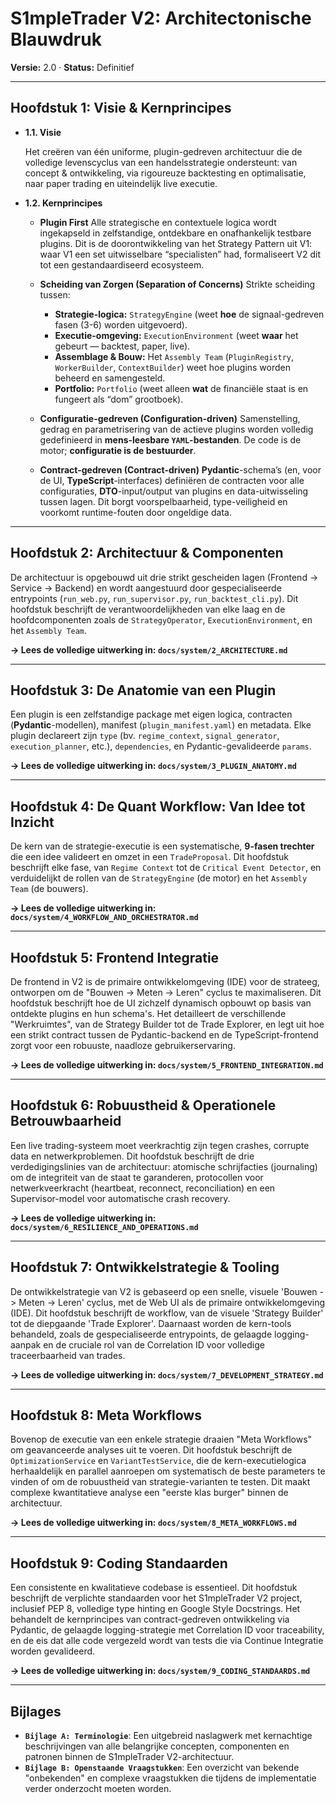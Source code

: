 # S1mpleTrader V2: Architectonische Blauwdruk
**Versie:** 2.0 · **Status:** Definitief

---

## Hoofdstuk 1: Visie & Kernprincipes

* **1.1. Visie**
  
  Het creëren van één uniforme, plugin-gedreven architectuur die de volledige levenscyclus van een handelsstrategie ondersteunt: van concept & ontwikkeling, via rigoureuze backtesting en optimalisatie, naar paper trading en uiteindelijk live executie.

* **1.2. Kernprincipes**

  * **Plugin First** Alle strategische en contextuele logica wordt ingekapseld in zelfstandige, ontdekbare en onafhankelijk testbare plugins. Dit is de doorontwikkeling van het Strategy Pattern uit V1: waar V1 een set uitwisselbare “specialisten” had, formaliseert V2 dit tot een gestandaardiseerd ecosysteem.

  * **Scheiding van Zorgen (Separation of Concerns)** Strikte scheiding tussen:
    - **Strategie-logica:** `StrategyEngine` (weet **hoe** de signaal-gedreven fasen (3-6) worden uitgevoerd).
    - **Executie-omgeving:** `ExecutionEnvironment` (weet **waar** het gebeurt — backtest, paper, live).
    - **Assemblage & Bouw:** Het `Assembly Team` (`PluginRegistry`, `WorkerBuilder`, `ContextBuilder`) weet hoe plugins worden beheerd en samengesteld.
    - **Portfolio:** `Portfolio` (weet alleen **wat** de financiële staat is en fungeert als “dom” grootboek).

  * **Configuratie-gedreven (Configuration-driven)** Samenstelling, gedrag en parametrisering van de actieve plugins worden volledig gedefinieerd in **mens-leesbare `YAML`-bestanden**. De code is de motor; **configuratie is de bestuurder**.

  * **Contract-gedreven (Contract-driven)** **Pydantic**-schema’s (en, voor de UI, **TypeScript**-interfaces) definiëren de contracten voor alle configuraties, **DTO**-input/output van plugins en data-uitwisseling tussen lagen. Dit borgt voorspelbaarheid, type-veiligheid en voorkomt runtime-fouten door ongeldige data.

---

## Hoofdstuk 2: Architectuur & Componenten

De architectuur is opgebouwd uit drie strikt gescheiden lagen (Frontend → Service → Backend) en wordt aangestuurd door gespecialiseerde entrypoints (`run_web.py`, `run_supervisor.py`, `run_backtest_cli.py`). Dit hoofdstuk beschrijft de verantwoordelijkheden van elke laag en de hoofdcomponenten zoals de `StrategyOperator`, `ExecutionEnvironment`, en het `Assembly Team`.

**→ Lees de volledige uitwerking in: `docs/system/2_ARCHITECTURE.md`**

---

## Hoofdstuk 3: De Anatomie van een Plugin

Een plugin is een zelfstandige package met eigen logica, contracten (**Pydantic**-modellen), manifest (`plugin_manifest.yaml`) en metadata. Elke plugin declareert zijn `type` (bv. `regime_context`, `signal_generator`, `execution_planner`, etc.), `dependencies`, en Pydantic-gevalideerde `params`.
 
**→ Lees de volledige uitwerking in: `docs/system/3_PLUGIN_ANATOMY.md`**

---

## Hoofdstuk 4: De Quant Workflow: Van Idee tot Inzicht

De kern van de strategie-executie is een systematische, **9-fasen trechter** die een idee valideert en omzet in een `TradeProposal`. Dit hoofdstuk beschrijft elke fase, van `Regime Context` tot de `Critical Event Detector`, en verduidelijkt de rollen van de `StrategyEngine` (de motor) en het `Assembly Team` (de bouwers).

**→ Lees de volledige uitwerking in: `docs/system/4_WORKFLOW_AND_ORCHESTRATOR.md`**

---

## Hoofdstuk 5: Frontend Integratie

De frontend in V2 is de primaire ontwikkelomgeving (IDE) voor de strateeg, ontworpen om de "Bouwen -> Meten -> Leren" cyclus te maximaliseren. Dit hoofdstuk beschrijft hoe de UI zichzelf dynamisch opbouwt op basis van ontdekte plugins en hun schema's. Het detailleert de verschillende "Werkruimtes", van de Strategy Builder tot de Trade Explorer, en legt uit hoe een strikt contract tussen de Pydantic-backend en de TypeScript-frontend zorgt voor een robuuste, naadloze gebruikerservaring.

**→ Lees de volledige uitwerking in: `docs/system/5_FRONTEND_INTEGRATION.md`**

---

## Hoofdstuk 6: Robuustheid & Operationele Betrouwbaarheid

Een live trading-systeem moet veerkrachtig zijn tegen crashes, corrupte data en netwerkproblemen. Dit hoofdstuk beschrijft de drie verdedigingslinies van de architectuur: atomische schrijfacties (journaling) om de integriteit van de staat te garanderen, protocollen voor netwerkveerkracht (heartbeat, reconnect, reconciliation) en een Supervisor-model voor automatische crash recovery.

**→ Lees de volledige uitwerking in: `docs/system/6_RESILIENCE_AND_OPERATIONS.md`**

---

## Hoofdstuk 7: Ontwikkelstrategie & Tooling

De ontwikkelstrategie van V2 is gebaseerd op een snelle, visuele 'Bouwen -> Meten -> Leren' cyclus, met de Web UI als de primaire ontwikkelomgeving (IDE). Dit hoofdstuk beschrijft de workflow, van de visuele 'Strategy Builder' tot de diepgaande 'Trade Explorer'. Daarnaast worden de kern-tools behandeld, zoals de gespecialiseerde entrypoints, de gelaagde logging-aanpak en de cruciale rol van de Correlation ID voor volledige traceerbaarheid van trades.

**→ Lees de volledige uitwerking in: `docs/system/7_DEVELOPMENT_STRATEGY.md`**

---

## Hoofdstuk 8: Meta Workflows

Bovenop de executie van een enkele strategie draaien "Meta Workflows" om geavanceerde analyses uit te voeren. Dit hoofdstuk beschrijft de `OptimizationService` en `VariantTestService`, die de kern-executielogica herhaaldelijk en parallel aanroepen om systematisch de beste parameters te vinden of om de robuustheid van strategie-varianten te testen. Dit maakt complexe kwantitatieve analyse een "eerste klas burger" binnen de architectuur.

**→ Lees de volledige uitwerking in: `docs/system/8_META_WORKFLOWS.md`**

---

## Hoofdstuk 9: Coding Standaarden

Een consistente en kwalitatieve codebase is essentieel. Dit hoofdstuk beschrijft de verplichte standaarden voor het S1mpleTrader V2 project, inclusief PEP 8, volledige type hinting en Google Style Docstrings. Het behandelt de kernprincipes van contract-gedreven ontwikkeling via Pydantic, de gelaagde logging-strategie met Correlation ID voor traceability, en de eis dat alle code vergezeld wordt van tests die via Continue Integratie worden gevalideerd.

**→ Lees de volledige uitwerking in: `docs/system/9_CODING_STANDAARDS.md`**

---

## Bijlages

* **`Bijlage A: Terminologie`**: Een uitgebreid naslagwerk met kernachtige beschrijvingen van alle belangrijke concepten, componenten en patronen binnen de S1mpleTrader V2-architectuur.
* **`Bijlage B: Openstaande Vraagstukken`**: Een overzicht van bekende "onbekenden" en complexe vraagstukken die tijdens de implementatie verder onderzocht moeten worden.